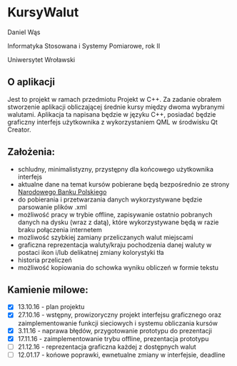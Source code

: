 # KursyWalut
Daniel Wąs

Informatyka Stosowana i Systemy Pomiarowe, rok II

Uniwersytet Wroławski


## O aplikacji
Jest to projekt w ramach przedmiotu Projekt w C++. Za zadanie obrałem stworzenie aplikacji obliczającej średnie kursy między dwoma wybranymi walutami. Aplikacja ta napisana będzie w języku C++, posiadać będzie graficzny interfejs użytkownika z wykorzystaniem QML w środwisku Qt Creator. 


## Założenia:
- schludny, minimalistyzny, przystępny dla końcowego użytkownika interfejs
- aktualne dane na temat kursów pobierane będą bezpośrednio ze strony [Narodowego Banku Polskiego](www.nbp.pl)
- do pobierania i przetwarzania danych wykorzystywane będzie parsowanie plików .xml
- możliwość pracy w trybie offline, zapisywanie ostatnio pobranych danych na dysku (wraz z datą), które wykorzystywane będą w razie braku połączenia internetem
- mozliwość szybkiej zamiany przeliczanych walut miejscami
- graficzna reprezentacja waluty/kraju pochodzenia danej waluty w postaci ikon i/lub delikatnej zmiany kolorystyki tła
- historia przeliczeń
- możliwość kopiowania do schowka wyniku obliczeń w formie tekstu


## Kamienie milowe:
- [x] 13.10.16 - plan projektu
- [x] 27.10.16 - wstępny, prowizoryczny projekt interfejsu graficznego oraz zaimplementowanie funkcji sieciowych i systemu obliczania kursów
- [x] 3.11.16 - naprawa błędów, przygotowanie prototypu do prezentacji
- [x] 17.11.16 - zaimplementowanie trybu offline, prezentacja prototypu
- [ ] 21.12.16 - reprezentacja graficzna każdej z dostępnych walut
- [ ] 12.01.17 - końowe poprawki, ewnetualne zmiany w interfejsie, deadline
